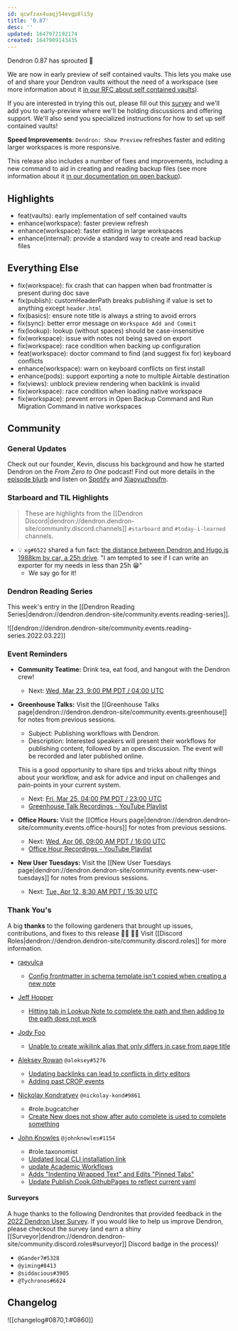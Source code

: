 ```yaml
---
id: qcwfzax4uaqj54evgp8li5y
title: '0.87'
desc: ''
updated: 1647972192174
created: 1647909143435
---
```


Dendron 0.87 has sprouted  🌱

We are now in early preview of self contained vaults. This lets you make use of and share your Dendron vaults without the need of a workspace (see more information about it [in our RFC about self contained vaults](https://docs.dendron.so/notes/aOOBYTowLEKJDEtLWFiHb/)).

If you are interested in trying this out, please fill out this [survey](https://airtable.com/shr0cwk0a9tujeipZ ) and we'll add you to early-preview where we'll be holding discussions and offering support. We'll also send you specialized instructions for how to set up self contained vaults!

**Speed Improvements**: `Dendron: Show Preview` refreshes faster and editing larger workspaces is more responsive.

This release also includes a number of fixes and improvements, including a new command to aid in creating and reading backup files (see more information about it [in our documentation on open backup]([[docs|dendron://dendron.dendron-site/dendron.ref.commands#open-backup]])).

## Highlights
- feat(vaults): early implementation of self contained vaults
- enhance(workspace): faster preview refresh
- enhance(workspace): faster editing in large workspaces
- enhance(internal): provide a standard way to create and read backup files

## Everything Else
- fix(workspace): fix crash that can happen when bad frontmatter is present during doc save
- fix(publish): customHeaderPath breaks publishing if value is set to anything except `header.html`
- fix(basics): ensure note title is always a string to avoid errors
- fix(sync): better error message on `Workspace Add and Commit`
- fix(lookup): lookup (without spaces) should be case-insensitive
- fix(workspace): issue with notes not being saved on export
- fix(workspace): race condition when backing up configuration
- feat(workspace): doctor command to find (and suggest fix for) keyboard conflicts
- enhance(workspace): warn on keyboard conflicts on first install
- enhance(pods): support exporting a note to multiple Airtable destination
- fix(views): unblock preview rendering when backlink is invalid
- fix(workspace): race condition when loading native workspace
- fix(workspace): prevent errors in Open Backup Command and Run Migration Command in native workspaces


## Community

### General Updates
Check out our founder, Kevin, discuss his background and how he started Dendron on the *From Zero to One* podcast! Find out more details in the [episode blurb](https://www.0011.one/posts/S3E10) and listen on [Spotify](https://open.spotify.com/episode/5JhPoOCvXl3om7m905dhC4?si=cf6240803a4940e7&nd=1) and [Xiaoyuzhoufm](https://www.xiaoyuzhoufm.com/episode/621f25f2761e0799b628feca).


### Starboard and TIL Highlights
<!-- TODO: update links. Delete section is no new items-->
> These are highlights from the [[Dendron Discord|dendron://dendron.dendron-site/community.discord.channels]] `#starboard` and `#today-i-learned` channels.

- 💡 `xg#6522` shared a fun fact: [the distance between Dendron and Hugo is 1988km by car, a 25h drive](https://pk.2markers.com/363114-369224). "I am tempted to see if I can write an exporter for my needs in less than 25h 😁"
    - We say go for it!



### Dendron Reading Series

This week's entry in the [[Dendron Reading Series|dendron://dendron.dendron-site/community.events.reading-series]].

![[dendron://dendron.dendron-site/community.events.reading-series.2022.03.22]]

### Event Reminders

- **Community Teatime:** Drink tea, eat food, and hangout with the Dendron crew!
    - Next: [Wed, Mar 23, 9:00 PM PDT / 04:00 UTC](https://link.dendron.so/luma)
- **Greenhouse Talks:** Visit the [[Greenhouse Talks page|dendron://dendron.dendron-site/community.events.greenhouse]] for notes from previous sessions.
    - Subject: Publishing workflows with Dendron.
    - Description: Interested speakers will present their workflows for publishing content, followed by an open discussion. The event will be recorded and later published online.
    
    This is a good opportunity to share tips and tricks about nifty things about your workflow, and ask for advice and input on challenges and pain-points in your current system.
    - Next: [Fri, Mar 25, 04:00 PM PDT / 23:00 UTC](https://link.dendron.so/luma)
    - [Greenhouse Talk Recordings - YouTube Playlist](https://link.dendron.so/greenhouse)
- **Office Hours:** Visit the [[Office Hours page|dendron://dendron.dendron-site/community.events.office-hours]] for notes from previous sessions.
    - Next: [Wed, Apr 06, 09:00 AM PDT / 16:00 UTC](https://link.dendron.so/luma)
    - [Office Hour Recordings - YouTube Playlist](https://link.dendron.so/6yPa)
- **New User Tuesdays:** Visit the [[New User Tuesdays page|dendron://dendron.dendron-site/community.events.new-user-tuesdays]] for notes from previous sessions.
    - Next: [Tue, Apr 12, 8:30 AM PDT / 15:30 UTC](https://link.dendron.so/luma)

### Thank You's

A big **thanks** to the following gardeners that brought up issues, contributions, and fixes to this release :man_farmer: :woman_farmer: 
Visit [[Discord Roles|dendron://dendron.dendron-site/community.discord.roles]] for more information.

- [raeyulca](https://github.com/raeyulca)
  - [Config frontmatter in schema template isn't copied when creating a new note](https://github.com/dendronhq/dendron/issues/2590)

- [Jeff Hopper](https://github.com/HopperTech)
  - [Hitting tab in Lookup Note to complete the path and then adding to the path does not work](https://github.com/dendronhq/dendron/issues/2579)

- [Jody Foo](https://github.com/fnurl)
  - [Unable to create wikilink alias that only differs in case from page title](https://github.com/dendronhq/dendron/issues/2575)

- [Aleksey Rowan](https://github.com/aleksey-rowan) `@aleksey#5276`
  - [Updating backlinks can lead to conflicts in dirty editors](https://github.com/dendronhq/dendron/issues/2573)
  - [Adding past CROP events](https://github.com/dendronhq/dendron-site/pull/444)

- [Nickolay Kondratyev](https://github.com/nickolay-kondratyev) `@nickolay-kond#9861`
  - #role.bugcatcher
  - [Create New does not show after auto complete is used to complete something](https://github.com/dendronhq/dendron/issues/2588)

- [John Knowles](https://github.com/jpknwls) `@johnknowles#1154`
  - #role.taxonomist
  - [Updated local CLI installation link](https://github.com/dendronhq/dendron-site/pull/438)
  - [update Academic Workflows](https://github.com/dendronhq/dendron-site/pull/440)
  - [Adds "Indenting Wrapped Text" and Edits "Pinned Tabs"](https://github.com/dendronhq/dendron-site/pull/443)
  - [Update Publish.Cook.GithubPages to reflect current yaml](https://github.com/dendronhq/dendron-site/pull/451)

#### Surveyors

A huge thanks to the following Dendronites that provided feedback in the [2022 Dendron User Survey](https://link.dendron.so/74EI). If you would like to help us improve Dendron, please checkout the survey (and earn a shiny [[Surveyor|dendron://dendron.dendron-site/community.discord.roles#surveyor]] Discord badge in the process)!

- `@Gander7#5328`
- `@yiming#8413`
- `@siddacious#3905`
- `@Tychronos#6624`


## Changelog
![[changelog#0870,1:#0860]]
